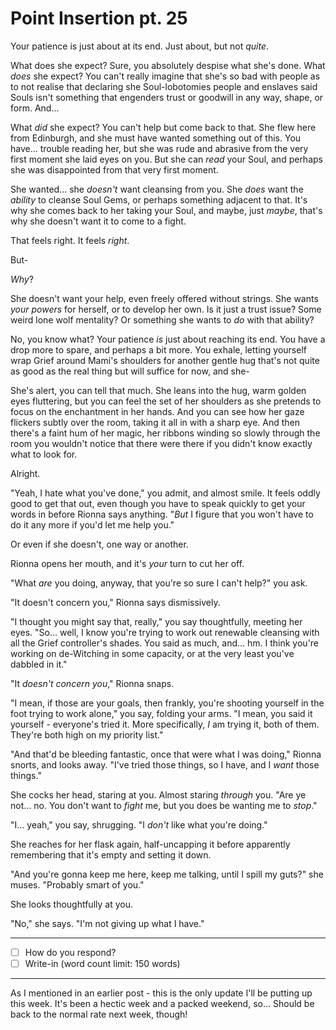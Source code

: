 # Point Insertion pt. 25

Your patience is just about at its end. Just about, but not *quite*.

What does she expect? Sure, you absolutely despise what she's done. What *does* she expect? You can't really imagine that she's so bad with people as to not realise that declaring she Soul-lobotomies people and enslaves said Souls isn't something that engenders trust or goodwill in any way, shape, or form. And...

What *did* she expect? You can't help but come back to that. She flew here from Edinburgh, and she must have wanted something out of this. You have... trouble reading her, but she was rude and abrasive from the very first moment she laid eyes on you. But she can *read* your Soul, and perhaps she was disappointed from that very first moment.

She wanted... she *doesn't* want cleansing from you. She *does* want the *ability* to cleanse Soul Gems, or perhaps something adjacent to that. It's why she comes back to her taking your Soul, and maybe, just *maybe*, that's why she doesn't want it to come to a fight.

That feels right. It feels *right*.

But-

*Why*?

She doesn't want your help, even freely offered without strings. She wants *your powers* for herself, or to develop her own. Is it just a trust issue? Some weird lone wolf mentality? Or something she wants to *do* with that ability?

No, you know what? Your patience *is* just about reaching its end. You have a drop more to spare, and perhaps a bit more. You exhale, letting yourself wrap Grief around Mami's shoulders for another gentle hug that's not quite as good as the real thing but will suffice for now, and she-

She's alert, you can tell that much. She leans into the hug, warm golden eyes fluttering, but you can feel the set of her shoulders as she pretends to focus on the enchantment in her hands. And you can see how her gaze flickers subtly over the room, taking it all in with a sharp eye. And then there's a faint hum of her magic, her ribbons winding so slowly through the room you wouldn't notice that there were there if you didn't know exactly what to look for.

Alright.

"Yeah, I hate what you've done," you admit, and almost smile. It feels oddly good to get that out, even though you have to speak quickly to get your words in before Rionna says anything. "*But* I figure that you won't have to do it any more if you'd let me help you."

Or even if she doesn't, one way or another.

Rionna opens her mouth, and it's *your* turn to cut her off.

"What *are* you doing, anyway, that you're so sure I can't help?" you ask.

"It doesn't concern you," Rionna says dismissively.

"I thought you might say that, really," you say thoughtfully, meeting her eyes. "So... well, I know you're trying to work out renewable cleansing with all the Grief controller's shades. You said as much, and... hm. I think you're working on de-Witching in some capacity, or at the very least you've dabbled in it."

"It *doesn't concern you*," Rionna snaps.

"I mean, if those are your goals, then frankly, you're shooting yourself in the foot trying to work alone," you say, folding your arms. "I mean, you said it yourself - everyone's tried it. More specifically, *I* am trying it, both of them. They're both high on my priority list."

"And that'd be bleeding fantastic, once that were what I was doing," Rionna snorts, and looks away. "I've tried those things, so I have, and I *want* those things."

She cocks her head, staring at you. Almost staring *through* you. "Are ye not... no. You don't want to *fight* me, but you does be wanting me to *stop*."

"I... yeah," you say, shrugging. "I *don't* like what you're doing."

She reaches for her flask again, half-uncapping it before apparently remembering that it's empty and setting it down.

"And you're gonna keep me here, keep me talking, until I spill my guts?" she muses. "Probably smart of you."

She looks thoughtfully at you.

"No," she says. "I'm not giving up what I have."

---

- [ ] How do you respond?
- [ ] Write-in (word count limit: 150 words)

---

As I mentioned in an earlier post - this is the only update I'll be putting up this week. It's been a hectic week and a packed weekend, so... Should be back to the normal rate next week, though!
